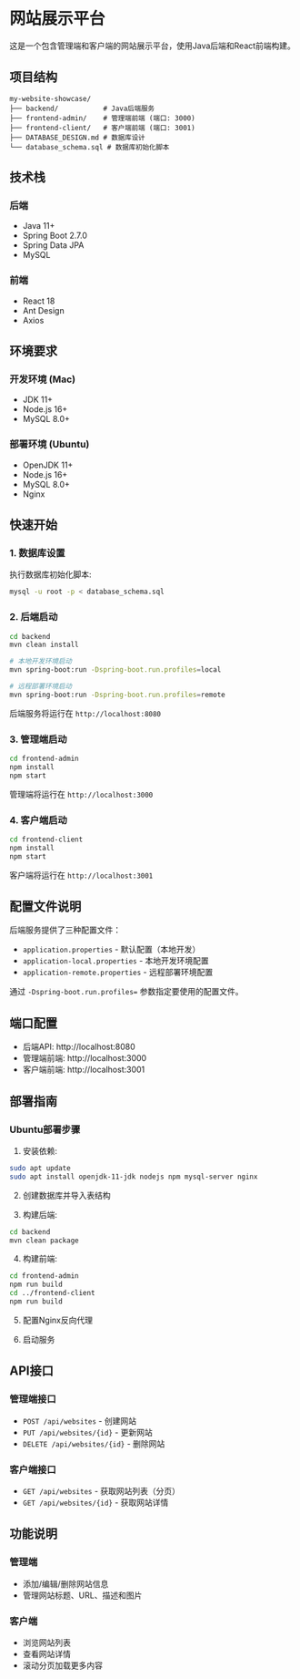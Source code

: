 # 网站展示平台

这是一个包含管理端和客户端的网站展示平台，使用Java后端和React前端构建。

## 项目结构

```
my-website-showcase/
├── backend/           # Java后端服务
├── frontend-admin/    # 管理端前端 (端口: 3000)
├── frontend-client/   # 客户端前端 (端口: 3001)
├── DATABASE_DESIGN.md # 数据库设计
└── database_schema.sql # 数据库初始化脚本
```

## 技术栈

### 后端
- Java 11+
- Spring Boot 2.7.0
- Spring Data JPA
- MySQL

### 前端
- React 18
- Ant Design
- Axios

## 环境要求

### 开发环境 (Mac)
- JDK 11+
- Node.js 16+
- MySQL 8.0+

### 部署环境 (Ubuntu)
- OpenJDK 11+
- Node.js 16+
- MySQL 8.0+
- Nginx

## 快速开始

### 1. 数据库设置

执行数据库初始化脚本:
```bash
mysql -u root -p < database_schema.sql
```

### 2. 后端启动

```bash
cd backend
mvn clean install

# 本地开发环境启动
mvn spring-boot:run -Dspring-boot.run.profiles=local

# 远程部署环境启动
mvn spring-boot:run -Dspring-boot.run.profiles=remote
```

后端服务将运行在 `http://localhost:8080`

### 3. 管理端启动

```bash
cd frontend-admin
npm install
npm start
```

管理端将运行在 `http://localhost:3000`

### 4. 客户端启动

```bash
cd frontend-client
npm install
npm start
```

客户端将运行在 `http://localhost:3001`

## 配置文件说明

后端服务提供了三种配置文件：
- `application.properties` - 默认配置（本地开发）
- `application-local.properties` - 本地开发环境配置
- `application-remote.properties` - 远程部署环境配置

通过 `-Dspring-boot.run.profiles=` 参数指定要使用的配置文件。

## 端口配置

- 后端API: http://localhost:8080
- 管理端前端: http://localhost:3000
- 客户端前端: http://localhost:3001

## 部署指南

### Ubuntu部署步骤

1. 安装依赖:
```bash
sudo apt update
sudo apt install openjdk-11-jdk nodejs npm mysql-server nginx
```

2. 创建数据库并导入表结构

3. 构建后端:
```bash
cd backend
mvn clean package
```

4. 构建前端:
```bash
cd frontend-admin
npm run build
cd ../frontend-client
npm run build
```

5. 配置Nginx反向代理

6. 启动服务

## API接口

### 管理端接口
- `POST /api/websites` - 创建网站
- `PUT /api/websites/{id}` - 更新网站
- `DELETE /api/websites/{id}` - 删除网站

### 客户端接口
- `GET /api/websites` - 获取网站列表（分页）
- `GET /api/websites/{id}` - 获取网站详情

## 功能说明

### 管理端
- 添加/编辑/删除网站信息
- 管理网站标题、URL、描述和图片

### 客户端
- 浏览网站列表
- 查看网站详情
- 滚动分页加载更多内容